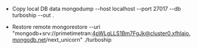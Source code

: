 - Copy local DB data
  mongodump --host localhost --port 27017 --db turboship --out .

- Restore remote
  mongorestore --uri "mongodb+srv://primetimetran:4pWLgLLS1Bm7FgJk@cluster0.xfhlaio.mongodb.net/next_unicorn" ./turboship
